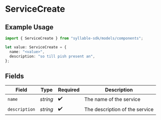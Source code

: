 # ServiceCreate

## Example Usage

```typescript
import { ServiceCreate } from "syllable-sdk/models/components";

let value: ServiceCreate = {
  name: "<value>",
  description: "so till pish present an",
};
```

## Fields

| Field                          | Type                           | Required                       | Description                    |
| ------------------------------ | ------------------------------ | ------------------------------ | ------------------------------ |
| `name`                         | *string*                       | :heavy_check_mark:             | The name of the service        |
| `description`                  | *string*                       | :heavy_check_mark:             | The description of the service |